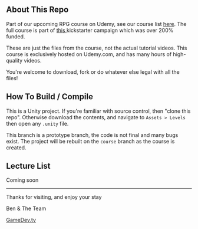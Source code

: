 ## About This Repo
Part of our upcoming RPG course on Udemy, see our course list [here](https://www.udemy.com/u/bentristem/). The full course is part of [this ](https://www.kickstarter.com/projects/bentristem/your-ideal-rpg-make-a-complete-role-playing-game-i) kickstarter campaign which was over 200% funded.

These are just the files from the course, not the actual tutorial videos. This course is exclusively hosted on Udemy.com, and has many hours of high-quality videos.

You're welcome to download, fork or do whatever else legal with all the files!

## How To Build / Compile
This is a Unity project. If you're familiar with source control, then "clone this repo". Otherwise download the contents, and navigate to `Assets > Levels` then open any `.unity` file.

This branch is a prototype branch, the code is not final and many bugs exist. The project will be rebuilt on the `course` branch as the course is created.

## Lecture List
Coming soon

---
Thanks for visiting, and enjoy your stay

Ben & The Team

[GameDev.tv](https://community.gamedev.tv)
